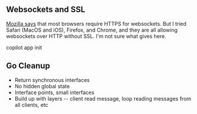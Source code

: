 ## Websockets and SSL

[Mozilla says](https://developer.mozilla.org/en-US/docs/Web/API/WebSockets_API/Writing_WebSocket_client_applications#security_considerations) that most browsers require HTTPS for websockets. But I tried Safari (MacOS and iOS), Firefox, and Chrome, and they are all allowing websockets over HTTP without SSL. I'm not sure what gives here.

copilot app init

## Go Cleanup

- Return synchronous interfaces
- No hidden global state
- Interface points, small interfaces
- Build up with layers -- client read message, loop reading messages from all clients, etc
